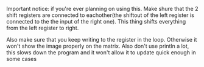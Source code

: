 Important notice: if you're ever planning on using this. Make shure that the 2 shift registers are connected to eachother(the shiftout of the left register is connected to the the input of the right one). This thing shifts everything from the left register to right.

Also make sure that you keep writing to the register in the loop. Otherwise it won't show the image properly on the matrix. Also don't use println a lot, this slows down the program and it won't allow it to update quick enough in some cases

